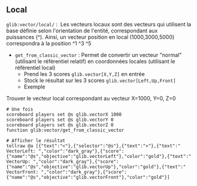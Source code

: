 ## **Local**

`glib:vector/local/` :  Les vecteurs locaux sont des vecteurs qui utilisent la base définie selon l'orientation de l'entité, correspondant aux puissances (^). Ainsi, un vecteur position en local (1000,3000,5000) correspondra à la position ^1 ^3 ^5

* `get_from_classic_vector` : Permet de convertir un vecteur "normal" (utilisant le référentiel relatif) en coordonnées locales (utilisant le référentiel local)
  * Prend les 3 scores `glib.vector[X,Y,Z]` en entrée
  * Stock le résultat sur les 3 scores `glib.vector[Left,Up,Front]`
  * Exemple

Trouver le vecteur local correspondant au vecteur X=1000, Y=0, Z=0

```
# Une fois
scoreboard players set @s glib.vectorX 1000
scoreboard players set @s glib.vectorY 0
scoreboard players set @s glib.vectorZ 0
function glib:vector/get_from_classic_vector

# Afficher le résultat
tellraw @a [{"text":"<"},{"selector":"@s"},{"text":">"},{"text":" VectorLeft: ","color":"dark_gray"},{"score":{"name":"@s","objective":"glib.vectorLeft"},"color":"gold"},{"text":" VectorUp: ","color":"dark_gray"},{"score":{"name":"@s","objective":"glib.vectorUp"},"color":"gold"},{"text":" VectorFront: ","color":"dark_gray"},{"score":{"name":"@s","objective":"glib.vectorFront"},"color":"gold"}]
```